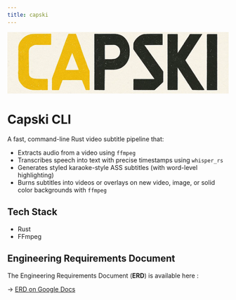 ```yaml
---
title: capski
---
```


<p align="center">
  <img src="../public/capski.png" alt="Capski Logo">
</p>

# Capski CLI

A fast, command-line Rust video subtitle pipeline that:

- Extracts audio from a video using `ffmpeg`
- Transcribes speech into text with precise timestamps using `whisper_rs`
- Generates styled karaoke-style ASS subtitles (with word-level highlighting)
- Burns subtitles into videos or overlays on new video, image, or solid color backgrounds with `ffmpeg`

## Tech Stack
- Rust
- FFmpeg

## Engineering Requirements Document
The Engineering Requirements Document (**ERD**) is available here :

-> [ERD on Google Docs](https://docs.google.com/document/d/1xfLcfE5BA1i_wjUSHHJYuA4zneVqrm4rEg2bf_YeltQ/edit?usp=sharing)
